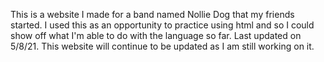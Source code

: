 This is a website I made for a band named Nollie Dog that my friends started. I used this as an opportunity to practice using html and so I could show off what I'm able to do with the language so far. Last updated on 5/8/21. This website will continue to be updated as I am still working on it.
